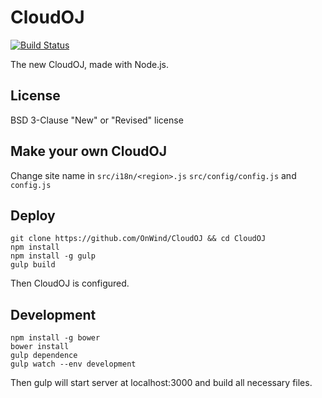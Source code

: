 # CloudOJ

[![Build Status](https://travis-ci.org/OnWind/CloudOJ.svg?branch=master)](https://travis-ci.org/OnWind/CloudOJ)

The new CloudOJ, made with Node.js.

## License

BSD 3-Clause "New" or "Revised" license

## Make your own CloudOJ

Change site name in `src/i18n/<region>.js` `src/config/config.js`
and `config.js`

## Deploy

    git clone https://github.com/OnWind/CloudOJ && cd CloudOJ
    npm install
    npm install -g gulp
    gulp build

Then CloudOJ is configured.

## Development

    npm install -g bower
    bower install
    gulp dependence
    gulp watch --env development

Then gulp will start server at localhost:3000 and build all necessary files.
